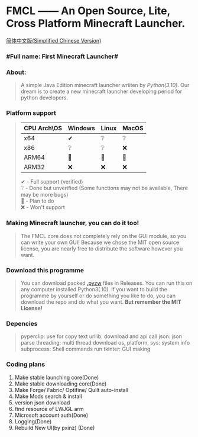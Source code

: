 # FMCL —— An Open Source, Lite, Cross Platform Minecraft Launcher.
[简体中文版(Simplified Chinese Version)](https://github.com/Sharll-large/FMCL/blob/main/README.zh.md)

### #Full name: First Minecraft Launcher#

### About:
  > A simple Java Edition minecraft launcher wriiten by *Python(3.10)*.
  > Our dream is to create a new minecraft launcher developing period for python developers.

### Platform support
> |CPU Arch\OS|Windows|Linux|MacOS|
> |-|-|-|-|
> |x64|✔|❔|❔|
> |x86|❔|❔|❌|
> |ARM64|📌|📌|📌|
> |ARM32|❌|❌|❌|
> 
> 
> ✔ - Full support (verified)  
> ❔ - Done but unverified (Some functions may not be available, There may be more bugs)  
> 📌 - Plan to do  
> ❌ - Won't support  


### Making Minecraft launcher, you can do it too!
  > The FMCL core does not completely rely on the GUI module, so you can write your own GUI!
  > Because we chose the MIT open source license, you are nearly free to distribute the software however you want.

### Download this programme
  > You can download packed [.pyzw](https://docs.python.org/3/library/zipapp.html) files in Releases. You can run this on any computer installed Python3(.10).
  > If you want to build the programme by yourself or do something you like to do, you can download the repo and do what you want. **But remember the MIT License!**

### Depencies
  > pyperclip: use for copy text
  > urllib: download and api call
  > json: json parse
  > threading: multi thread download
  > os, platform, sys: system info
  > subprocess: Shell commands run
  > tkinter: GUI making

### Coding plans
1. Make stable launching core(Done) 
2. Make stable downloading core(Done)
3. Make Forge/ Fabric/ Optifine/ Quilt auto-install
4. Make Mods search & install
5. version json download 
6. find resource of LWJGL arm
7. Microsoft account auth(Done)
8. Logging(Done)
9. Rebuild New UI(by pxinz) (Done)
